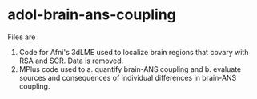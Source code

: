 # adol-brain-ans-coupling
Files are 
1. Code for Afni's 3dLME used to localize brain regions that covary with RSA and SCR. Data is removed.
2. MPlus code used to 
  a. quantify brain-ANS coupling and 
  b. evaluate sources and consequences of individual differences in brain-ANS coupling.
